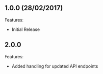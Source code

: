 ## 1.0.0 (28/02/2017)

Features:

  - Initial Release


## 2.0.0 

Features:
  - Added handling for updated API endpoints
